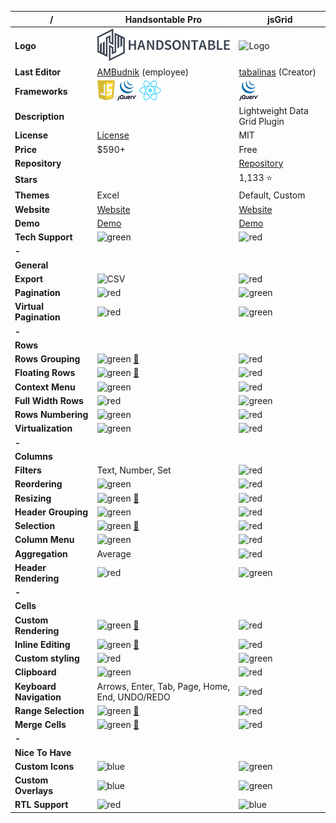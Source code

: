 |**/**|Handsontable Pro|jsGrid|
|-----|----------------|------|
|**Logo**|![Logo](https://raw.githubusercontent.com/handsontable/static-files/master/Images/Logo/Handsontable/Handsontable-logo-300-74.png)|![Logo](http://js-grid.com/imgs/logo.png)|
|**Last Editor**|[AMBudnik](https://github.com/AMBudnik) (employee)|[tabalinas](https://github.com/tabalinas) (Creator)|
|**Frameworks**|![Javascript](https://raw.githubusercontent.com/AmitMY/grids/master/assets/frameworks/javascript.png) ![jQuery](https://raw.githubusercontent.com/AmitMY/grids/master/assets/frameworks/jquery.png) ![React](https://raw.githubusercontent.com/AmitMY/grids/master/assets/frameworks/react.png)|![jQuery](https://raw.githubusercontent.com/AmitMY/grids/master/assets/frameworks/jquery.png)|
|**Description**||Lightweight Data Grid Plugin|
|**License**|[License](https://docs.handsontable.com/4.0.0/tutorial-licensing.html)|MIT|
|**Price**|$590+|Free|
|**Repository**||[Repository](https://github.com/tabalinas/jsgrid)|
|**Stars**||1,133 :star:|
|**Themes**|Excel|Default, Custom|
|**Website**|[Website](https://handsontable.com/)|[Website](http://js-grid.com/)|
|**Demo**|[Demo](https://handsontable.com/examples.html)|[Demo](http://js-grid.com/demos)|
|**Tech Support**|![green](http://placehold.it/23/c5f015/000000?text=+)|![red](http://placehold.it/23/f03c15/000000?text=+)|
|**-**|||
|**General**|||
|**Export**|![CSV](https://raw.githubusercontent.com/teambox/Free-file-icons/master/32px/csv.png)|![red](http://placehold.it/23/f03c15/000000?text=+)|
|**Pagination**|![red](http://placehold.it/23/f03c15/000000?text=+)|![green](http://placehold.it/23/c5f015/000000?text=+)|
|**Virtual Pagination**|![red](http://placehold.it/23/f03c15/000000?text=+)|![green](http://placehold.it/23/c5f015/000000?text=+)|
|**-**|||
|**Rows**|||
|**Rows Grouping**|![green](http://placehold.it/23/c5f015/000000?text=+) [:book:](https://docs.handsontable.com/pro/4.0.0/demo-nested-rows.html)|![red](http://placehold.it/23/f03c15/000000?text=+)|
|**Floating Rows**|![green](http://placehold.it/23/c5f015/000000?text=+) [:book:](https://docs.handsontable.com/pro/4.0.0/Options.html#fixedRowsBottom)|![red](http://placehold.it/23/f03c15/000000?text=+)|
|**Context Menu**|![green](http://placehold.it/23/c5f015/000000?text=+)|![red](http://placehold.it/23/f03c15/000000?text=+)|
|**Full Width Rows**|![red](http://placehold.it/23/f03c15/000000?text=+)|![green](http://placehold.it/23/c5f015/000000?text=+)|
|**Rows Numbering**|![green](http://placehold.it/23/c5f015/000000?text=+)|![red](http://placehold.it/23/f03c15/000000?text=+)|
|**Virtualization**|![green](http://placehold.it/23/c5f015/000000?text=+)|![red](http://placehold.it/23/f03c15/000000?text=+)|
|**-**|||
|**Columns**|||
|**Filters**|Text, Number, Set|![red](http://placehold.it/23/f03c15/000000?text=+)|
|**Reordering**|![green](http://placehold.it/23/c5f015/000000?text=+)|![red](http://placehold.it/23/f03c15/000000?text=+)|
|**Resizing**|![green](http://placehold.it/23/c5f015/000000?text=+) [:book:](https://docs.handsontable.com/pro/4.0.0/demo-resizing.html)|![red](http://placehold.it/23/f03c15/000000?text=+)|
|**Header Grouping**|![green](http://placehold.it/23/c5f015/000000?text=+)|![red](http://placehold.it/23/f03c15/000000?text=+)|
|**Selection**|![green](http://placehold.it/23/c5f015/000000?text=+) [:book:](https://docs.handsontable.com/pro/4.0.0/demo-highlighting-selection.html)|![red](http://placehold.it/23/f03c15/000000?text=+)|
|**Column Menu**|![green](http://placehold.it/23/c5f015/000000?text=+)|![red](http://placehold.it/23/f03c15/000000?text=+)|
|**Aggregation**|Average|![red](http://placehold.it/23/f03c15/000000?text=+)|
|**Header Rendering**|![red](http://placehold.it/23/f03c15/000000?text=+)|![green](http://placehold.it/23/c5f015/000000?text=+)|
|**-**|||
|**Cells**|||
|**Custom Rendering**|![green](http://placehold.it/23/c5f015/000000?text=+) [:book:](https://docs.handsontable.com/pro/4.0.0/demo-custom-renderers.html)|![red](http://placehold.it/23/f03c15/000000?text=+)|
|**Inline Editing**|![green](http://placehold.it/23/c5f015/000000?text=+) [:book:](https://docs.handsontable.com/pro/4.0.0/tutorial-cell-editor.html)|![red](http://placehold.it/23/f03c15/000000?text=+)|
|**Custom styling**|![red](http://placehold.it/23/f03c15/000000?text=+)|![green](http://placehold.it/23/c5f015/000000?text=+)|
|**Clipboard**|![green](http://placehold.it/23/c5f015/000000?text=+)|![red](http://placehold.it/23/f03c15/000000?text=+)|
|**Keyboard Navigation**|Arrows, Enter, Tab, Page, Home, End, UNDO/REDO|![red](http://placehold.it/23/f03c15/000000?text=+)|
|**Range Selection**|![green](http://placehold.it/23/c5f015/000000?text=+) [:book:](https://docs.handsontable.com/pro/4.0.0/demo-highlighting-selection.html)|![red](http://placehold.it/23/f03c15/000000?text=+)|
|**Merge Cells**|![green](http://placehold.it/23/c5f015/000000?text=+) [:book:](https://docs.handsontable.com/pro/4.0.0/demo-merged-cells.html)|![red](http://placehold.it/23/f03c15/000000?text=+)|
|**-**|||
|**Nice To Have**|||
|**Custom Icons**|![blue](http://placehold.it/23/1589F0/000000?text=+)|![green](http://placehold.it/23/c5f015/000000?text=+)|
|**Custom Overlays**|![blue](http://placehold.it/23/1589F0/000000?text=+)|![green](http://placehold.it/23/c5f015/000000?text=+)|
|**RTL Support**|![red](http://placehold.it/23/f03c15/000000?text=+)|![blue](http://placehold.it/23/1589F0/000000?text=+)|
